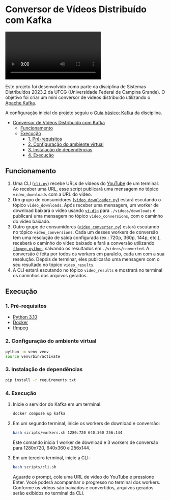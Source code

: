 # Conversor de Vídeos Distribuído com Kafka

<video controls>
  <source src="./docs/videos/kafka-video-converter-demo.mp4" type="video/mp4">
</video>

Este projeto foi desenvolvido como parte da disciplina de Sistemas Distribuídos 2023.2 da UFCG (Universidade Federal de
Campina Grande). O objetivo foi criar um mini conversor de vídeos distribuído utilizando o [Apache
Kafka](https://kafka.apache.org).

A configuração inicial do projeto seguiu o [Guia básico:
Kafka](https://raissonsouto.notion.site/Guia-b-sico-Kafka-8dfda6e07595409380e36202d000455c) da disciplina.

- [Conversor de Vídeos Distribuído com Kafka](#conversor-de-vídeos-distribuído-com-kafka)
  - [Funcionamento](#funcionamento)
  - [Execução](#execução)
    - [1. Pré-requisitos](#1-pré-requisitos)
    - [2. Configuração do ambiente virtual](#2-configuração-do-ambiente-virtual)
    - [3. Instalação de dependências](#3-instalação-de-dependências)
    - [4. Execução](#4-execução)

## Funcionamento

1. Uma CLI ([`cli.py`](./src/cli.py)) recebe URLs de vídeos do [YouTube](https://www.youtube.com) de um terminal.
   Ao receber uma URL, esse script publicará uma mensagem no tópico `video_downloads` com a URL do vídeo.
2. Um grupo de consumidores ([`video_downloader.py`](./src/video_downloader.py)) estará escutando o tópico
   `video_downloads`. Após receber uma mensagem, um worker de download baixará o vídeo usando
   [`yt-dlp`](https://github.com/yt-dlp/yt-dlp) para `./videos/downloads` e publicará uma mensagem no tópico
   `video_conversions`, com o caminho do vídeo baixado.
3. Outro grupo de consumidores ([`video_converter.py`](./src/video_converter.py)) estará escutando no tópico
   `video_conversions`. Cada um desses workers de conversão tem uma resolução de saída configurada (ex.: 720p, 360p,
   144p, etc.), receberá o caminho do vídeo baixado e fará a conversão utilizando
   [`ffmpeg-python`](https://github.com/kkroening/ffmpeg-python), salvando os resultados em `./videos/converted`. A
   conversão é feita por todos os workers em paralelo, cada um com a sua resolução. Depois de terminar, eles publicarão
   uma mensagem com o seu resultado no tópico `video_results`.
4. A CLI estará escutando no tópico `video_results` e mostrará no terminal os caminhos dos arquivos gerados.

## Execução

### 1. Pré-requisitos

- [Python 3.10](https://www.python.org/downloads/)
- [Docker](https://docs.docker.com/engine/install/)
- [ffmpeg](https://ffmpeg.org/download.html)

### 2. Configuração do ambiente virtual

```bash
python -m venv venv
source venv/bin/activate
```

### 3. Instalação de dependências

```bash
pip install -r requirements.txt
```

### 4. Execução

1. Inicie o servidor do Kafka em um terminal:

   ```bash
   docker compose up kafka
   ```

2. Em um segundo terminal, inicie os workers de download e conversão:

   ```bash
   bash scripts/workers.sh 1280:720 640:360 256:144

   ```

   Este comando inicia 1 worker de download e 3 workers de conversão para 1280x720, 640x360 e 256x144.

3. Em um terceiro terminal, inicie a CLI:

   ```bash
   bash scripts/cli.sh
   ```

   Aguarde o prompt, cole uma URL de vídeo do YouTube e pressione Enter. Você poderá acompanhar o progresso no terminal
   dos workers. Conforme os vídeos são baixados e convertidos, arquivos gerados serão exibidos no terminal da CLI.
